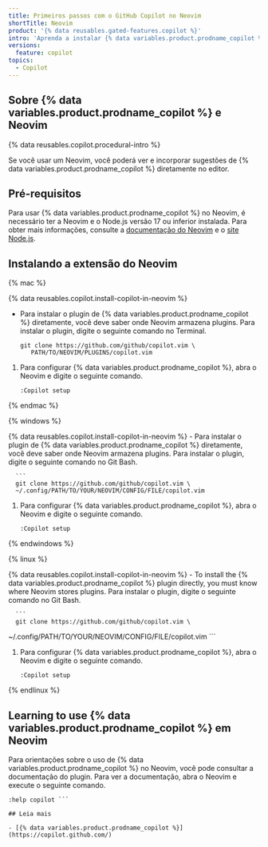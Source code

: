 ```yaml
---
title: Primeiros passos com o GitHub Copilot no Neovim
shortTitle: Neovim
product: '{% data reusables.gated-features.copilot %}'
intro: 'Aprenda a instalar {% data variables.product.prodname_copilot %} no Neovim, e comece a ver sugestões conforme você escreve comentários e códigos.'
versions:
  feature: copilot
topics:
  - Copilot
---
```


## Sobre {% data variables.product.prodname_copilot %} e Neovim

{% data reusables.copilot.procedural-intro %}

Se você usar um Neovim, você poderá ver e incorporar sugestões de {% data variables.product.prodname_copilot %} diretamente no editor.

## Pré-requisitos

Para usar {% data variables.product.prodname_copilot %} no Neovim, é necessário ter a Neovim e o Node.js versão 17 ou inferior instalada. Para obter mais informações, consulte a [documentação do Neovim](https://neovim.io/doc/) e o [site Node.js](https://nodejs.org/en/).

## Instalando a extensão do Neovim

{% mac %}

{% data reusables.copilot.install-copilot-in-neovim %}
   - Para instalar o plugin de {% data variables.product.prodname_copilot %} diretamente, você deve saber onde Neovim armazena plugins. Para instalar o plugin, digite o seguinte comando no Terminal.

     ```
     git clone https://github.com/github/copilot.vim \
        PATH/TO/NEOVIM/PLUGINS/copilot.vim
     ```
1. Para configurar {% data variables.product.prodname_copilot %}, abra o Neovim e digite o seguinte comando.

   ```
   :Copilot setup
   ```

{% endmac %}


{% windows %}

{% data reusables.copilot.install-copilot-in-neovim %}
    - Para instalar o plugin de {% data variables.product.prodname_copilot %} diretamente, você deve saber onde Neovim armazena plugins. Para instalar o plugin, digite o seguinte comando no Git Bash.

      ```
      git clone https://github.com/github/copilot.vim \
      ~/.config/PATH/TO/YOUR/NEOVIM/CONFIG/FILE/copilot.vim
1. Para configurar {% data variables.product.prodname_copilot %}, abra o Neovim e digite o seguinte comando.

   ```
   :Copilot setup
   ```

{% endwindows %}


{% linux %}

{% data reusables.copilot.install-copilot-in-neovim %}
    - To install the {% data variables.product.prodname_copilot %} plugin directly, you must know where Neovim stores plugins. Para instalar o plugin, digite o seguinte comando no Git Bash.

      ```
      git clone https://github.com/github/copilot.vim \
~/.config/PATH/TO/YOUR/NEOVIM/CONFIG/FILE/copilot.vim
      ```
1. Para configurar {% data variables.product.prodname_copilot %}, abra o Neovim e digite o seguinte comando.

   ```
   :Copilot setup
   ```
{% endlinux %}

## Learning to use {% data variables.product.prodname_copilot %} em Neovim

Para orientações sobre o uso de {% data variables.product.prodname_copilot %} no Neovim, você pode consultar a documentação do plugin. Para ver a documentação, abra o Neovim e execute o seguinte comando.
```
:help copilot ```

## Leia mais

- [{% data variables.product.prodname_copilot %}](https://copilot.github.com/)
